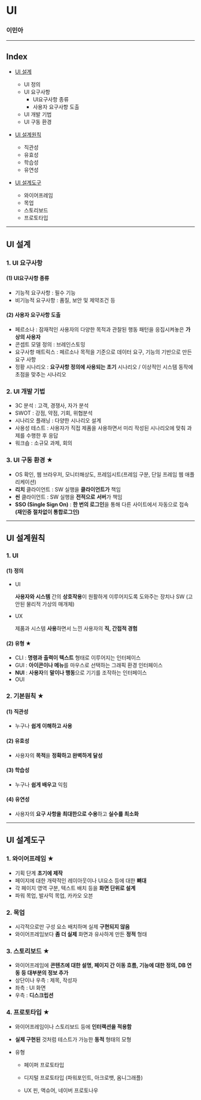 # UI

### 이민아 



---

## Index



- [UI 설계](#ui-설계)
  - UI 정의
  - UI 요구사항
    - UI요구사항 종류
    - 사용자 요구사항 도출
  - UI 개발 기법
  - UI 구동 환경 

- [UI 설계원칙](#ui-설계원칙)
  - 직관성
  - 유효성
  - 학습성
  - 유연성
- [UI 설계도구](#ui-설계도구)
  - 와이어프레임
  - 목업
  - 스토리보드
  - 프로토타입

----

## UI 설계



### 1. UI 요구사항

#### (1) UI요구사항 종류

- 기능적 요구사항 : 필수 기능
- 비기능적 요구사항 : 품질, 보안 및 제약조건 등

#### (2) 사용자 요구사항 도출

- 페르소나 : 잠재적인 사용자의 다양한 목적과 관찰된 행동 패턴을 응집시켜놓은 **가상의 사용자**
- 콘셉트 모델 정의 : 브레인스토밍
- 요구사항 매트릭스 : 페르소나 목적을 기준으로 데이터 요구, 기능의 기반으로 만든 요구 사항
- 정황 시나리오 : **요구사항 정의에 사용되는 초기** 시나리오 / 이상적인 시스템 동작에 초점을 맞추는 시나리오



### 2. UI 개발 기법

- 3C 분석 : 고객, 경쟁사, 자가 분석
- SWOT : 강점, 약점, 기회, 위협분석
- 시나리오 플래닝 : 다양한 시나리오 설계
- 사용성 테스트 : 사용자가 직접 제품을 사용하면서 미리 작성된 시나리오에 맞춰 과제를 수행한 후 응답
- 워크숍 : 소규모 과제, 회의



### 3. UI 구동 환경 ★

- OS 확인, 웹 브라우저, 모니터해상도, 프레임시트(프레임 구분, 단일 프레임 웹 애플리케이션)
- **리치** 클라이언트 : SW 실행을 **클라이언트가** 책임
- **씬** 클라이언트 : SW 실행을 **전적으로** **서버**가 책임
- **SSO (Single Sign On)** : **한 번의 로그인**을 통해 다른 사이트에서 자동으로 접속 **(재인증 절차없이 통합로그인)**




----

## UI 설계원칙

### 1. UI

#### (1) 정의

- UI 

  **사용자와 시스템** 간의 **상호작용**이 원활하게 이루어지도록 도와주는 장치나 SW (고안된 물리적 가상의 매개체)

- UX

  제품과 시스템 **사용**하면서 느낀 사용자의 **직, 간접적 경험**

#### (2) 유형 ★

- CLI : **명령과 출력이 텍스트** 형태로 이루어지는 인터페이스
- GUI : **아이콘이나 메뉴**를 마우스로 선택하는 그래픽 환경 인터페이스
- **NUI** : **사용자**의 **말이나 행동**으로 기기를 조작하는 인터페이스
- OUI

### 2. 기본원칙 ★

#### (1) 직관성

- 누구나 **쉽게 이해하고 사용**

#### (2) 유효성

- 사용자의 **목적**을 **정확하고 완벽하게 달성**

#### (3) 학습성

- 누구나 **쉽게 배우고** 익힘

#### (4) 유연성

- 사용자의 **요구 사항을 최대한으로 수용**하고 **실수를 최소화**



---

## UI 설계도구

### 1. 와이어프레임 ★

- 기획 단계 **초기에 제작**
- 페이지에 대한 개략적인 레이아웃이나 UI요소 등에 대한 **뼈대**
- 각 페이지 영역 구분, 텍스트 배치 등을 **화면 단위로 설계**
- 파워 목업, 발사믹 목업, 카카오 오븐

### 2. 목업

- 시각적으로만 구성 요소 배치하며 실제 **구현되지 않음**
- 와이어프레임보다 **좀 더 실제** 화면과 유사하게 만든 **정적** 형태


### 3. 스토리보드 ★

- 와이어프레임에 **콘텐츠에 대한 설명, 페이지 간 이동 흐름, 기능에 대한 정의, DB 연동 등 대부분의 정보 추가**
- 상단이나 우측 : 제목, 작성자
- 좌측 : UI 화면
- 우측 : **디스크립션**


### 4. 프로토타입 ★

- 와이어프레임이나 스토리보드 등에 **인터랙션을 적용함**

- **실제 구현된** 것처럼 테스트가 가능한 **동적** 형태의 모형

- 유형

  - 페이퍼 프로토타입 

  - 디지털 프로토타입 (파워포인트, 아크로뱃, 옴니그래플)
  - UX 핀, 액슈어, 네이버 프로토나우

